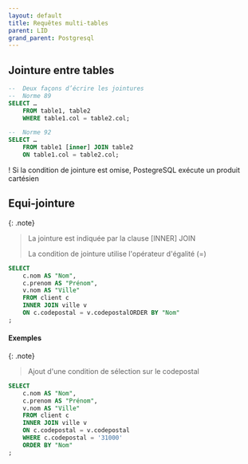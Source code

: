 ```yaml
---
layout: default
title: Requêtes multi-tables
parent: LID
grand_parent: Postgresql
---
```


## Jointure entre tables

```sql
--  Deux façons d’écrire les jointures
--  Norme 89
SELECT …
    FROM table1, table2
    WHERE table1.col = table2.col;

--  Norme 92
SELECT …
    FROM table1 [inner] JOIN table2
    ON table1.col = table2.col;
```

! Si la condition de jointure est omise, PostegreSQL exécute un produit cartésien

## Equi-jointure

{: .note}

> La jointure est indiquée par la clause [INNER] JOIN
>
> La condition de jointure utilise l'opérateur d'égalité (=)

```sql
SELECT
    c.nom AS "Nom",
    c.prenom AS "Prénom",
    v.nom AS "Ville"
    FROM client c
    INNER JOIN ville v
    ON c.codepostal = v.codepostalORDER BY "Nom"
;
```

#### Exemples

{: .note}

> Ajout d'une condition de sélection sur le codepostal

```sql
SELECT
    c.nom AS "Nom",
    c.prenom AS "Prénom",
    v.nom AS "Ville"
    FROM client c
    INNER JOIN ville v
    ON c.codepostal = v.codepostal
    WHERE c.codepostal = '31000'
    ORDER BY "Nom"
;
```
